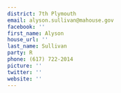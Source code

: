 ```yaml
---
district: 7th Plymouth
email: alyson.sullivan@mahouse.gov
facebook: ''
first_name: Alyson
house_url: ''
last_name: Sullivan
party: R
phone: (617) 722-2014
picture: ''
twitter: ''
website: ''
---
```

